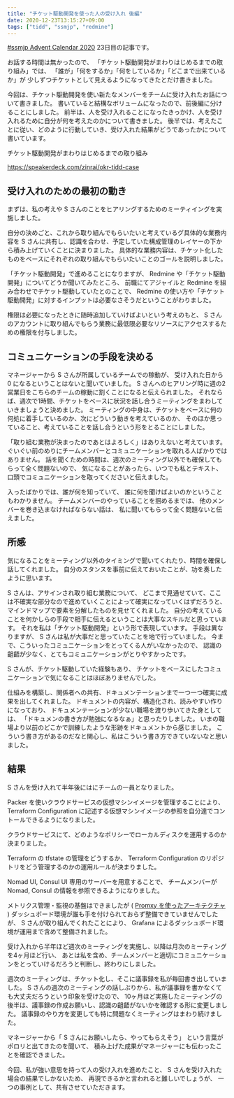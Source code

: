 ```yaml
---
title: "チケット駆動開発を使った人の受け入れ 後編"
date: 2020-12-23T13:15:27+09:00
tags: ["tidd", "ssmjp", "redmine"]
---
```


[#ssmjp Advent Calendar 2020](https://adventar.org/calendars/5210) 23日目の記事です。

お話する時間は無かったので、
「チケット駆動開発がまわりはじめるまでの取り組み」では、
「誰が」「何をするか」「何をしているか」「どこまで出来ているか」が
少しずつチケットとして見えるようになってきたとだけ書きました。

今回は、チケット駆動開発を使い新たなメンバーをチームに受け入れたお話について書きました。
書いていると結構なボリュームになったので、前後編に分けることにしました。
前半は、人を受け入れることになったきっかけ、人を受け入れるために自分が何を考えたのかについて書きました。
後半では、考えたことに従い、どのように行動していき、受け入れた結果がどうであったかについて書いています。

チケット駆動開発がまわりはじめるまでの取り組み

https://speakerdeck.com/zinrai/okr-tidd-case

## 受け入れのための最初の動き

まずは、私の考えや S さんのことをヒアリングするためのミーティイングを実施しました。

自分の決めごと、これから取り組んでもらいたいと考えているグ具体的な業務内容を
S さんに共有し、認識を合わせ、予定していた構成管理のレイヤーの下から積み上げていくことに決まりました。
具体的な業務内容は、チケット化したものをベースにそれぞれの取り組んでもらいたいことのゴールを説明しました。

「チケット駆動開発」で進めることになりますが、
Redmine や「チケット駆動開発」についてどうか聞いてみたところ、
前職にてアジャイルと Redmine を組み合わせでチケット駆動していたとのことで、
Redmine の使い方や「チケット駆動開発」に対するインプットは必要なさそうだということがわりました。

権限は必要になったときに随時追加していけばよいという考えのもと、
S さんのアカウントに取り組んでもらう業務に最低限必要なリソースにアクセスするための権限を付与しました。

## コミュニケーションの手段を決める

マネージャーから S さんが所属しているチームでの稼動が、
受け入れた日から 0 になるということはないと聞いていました。
S さんへのヒアリング時に週の2営業日をこちらのチームの稼動に割くことになると伝えられました。
それならば、週次で1時間、チケットをベースに状況を話し合うミーティングをまわしていきましょうと決めました。
ミーティングの中身は、チケットをベースに何の何処に着手しているのか、次にどういう動きを考えているのか、
そのほか思っていること、考えていることを話し合うという形をとることにしました。

「取り組む業務が決まったのであとはよろしく」はありえないと考えています。
ぐいぐい前のめりにチームメンバーとコミュニケーションを取れる人ばかりではありません。
話を聞くための時間は、週次のミーティング以外でも確保してもらって全く問題ないので、
気になることがあったら、いつでも私とテキスト、
口頭でコミュニケーションを取ってくださいと伝えました。

入ったばかりでは、誰が何を知っていて、
誰に何を聞けばよいのかということもわかりません。
チームメンバーのやっていることを掴めるまでは、
他のメンバーを巻き込まなければならない話は、
私に聞いてもらって全く問題ないと伝えました。

## 所感

気になることをミーティング以外のタイミングで聞いてくれたり、時間を確保し話してくれました。
自分のスタンスを事前に伝えておいたことが、功を奏したように思います。

S さんは、アサインされ取り組む業務について、
どこまで見通せていて、ここは不確実な部分なので進めていくことによって確実になっていくはずだろうと、
マインドマップで要素を分解したものを見せてくれました。
自分の考えていることを何かしらの手段で相手に伝えるということは大事なスキルだと思っています。
それを私は「チケット駆動開発」という形で表現しています。
手段は異なりますが、 S さんは私が大事だと思っていたことを地で行っていました。
今まで、こういったコミュニケーションをとってくる人がいなかったので、
認識の齟齬が少なく、とてもコミュニケーションがとりやすかったです。

S さんが、チケット駆動していた経験もあり、
チケットをベースにしたコミュニケーションで気になることはほぼありませんでした。

仕組みを構築し、関係者への共有、ドキュメンテーションまで一つ一つ確実に成果を出してくれました。
ドキュメントの内容が、構造化され、読みやすい作りになっており、
ドキュメンテーションが少ない職場を渡り歩いてきた身としては、
「ドキュメンの書き方が勉強になるなぁ」と思ったりしました。
いまの職場より以前のどこかで訓練したような形跡をドキュメントから感じました。
こういう書き方があるのだなと関心し、私はこういう書き方できていないなと思いました。

## 結果

S さんを受け入れて半年後にはにチームの一員となりました。

Packer を使いクラウドサービスの仮想マシンイメージを管理することにより、
Terraform Configuration に記述する仮想マシンイメージの参照を自分達でコントールできるようになりました。

クラウドサービスにて、どのようなポリシーでローカルディスクを運用するのか決まりました。

Terraform の tfstate の管理をどうするか、
Terraform Configuration のリポジトリをどう管理するのかの運用ルールが決まりました。

Nomad UI, Consul UI 専用のサーバーを用意することで、
チームメンバーが Nomad, Consul の情報を参照できるようになりました。

メトリクス管理・監視の基盤はできましたが ( [Promxy を使ったアーキテクチャ](http://d.zinrai.net/public/posts/promxy-architecture/) )
ダッシュボード環境が誰も手を付けられておらず整備できていませんでしたが、
S さんが取り組んでくれたことにより、 Grafana によるダッシュボード環境が運用まで含めて整備されました。

受け入れから半年ほど週次のミーティングを実施し、以降は月次のミーティングを4ヶ月ほど行い、
あとは私を含め、チームメンバーと適切にコミュニケーションをとっていけるだろうと判断し、終わりにしました。

週次のミーティングは、チケット化し、そこに議事録を私が毎回書き出していました。
S さんの週次のミーティングの話しぶりから、私が議事録を書かなくても大丈夫だろうという印象を受けたので、
10ヶ月ほど実施したミーティングの後半は、議事録の作成お願いし、認識の齟齬がないかを確認する形に変更しました。
議事録のやり方を変更しても特に問題なくミーティングはまわり続けました。

マネージャーから「 S さんにお願いしたら、やってもらえそう」
という言葉がポロリと出てきたのを聞いて、
積み上げた成果がマネージャーにも伝わったことを確認できました。

今回、私が強い意思を持って人の受け入れを進めたこと、
S さんを受け入れた場合の結果でしかないため、
再現できるかと言われると難しいでしょうが、
一つの事例として、共有させていただきます。
